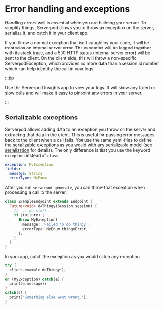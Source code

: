 # Error handling and exceptions
Handling errors well is essential when you are building your server. To simplify things, Serverpod allows you to throw an exception on the server, serialize it, and catch it in your client app.

If you throw a normal exception that isn't caught by your code, it will be treated as an internal server error. The exception will be logged together with its stack trace, and a 500 HTTP status (internal server error) will be sent to the client. On the client side, this will throw a non-specific ServerpodException, which provides no more data than a session id number which can help identifiy the call in your logs.

:::tip

Use the Serverpod Insights app to view your logs. It will show any failed or slow calls and will make it easy to pinpoint any errors in your server.

:::

## Serializable exceptions
Serverpod allows adding data to an exception you throw on the server and extracting that data in the client. This is useful for passing error messages back to the client when a call fails. You use the same yaml-files to define the serializable exceptions as you would with any serializable model (see [serialization](serialization) for details). The only difference is that you use the keyword `exception` instead of `class`.

```yaml
exception: MyException
fields:
  message: String
  errorType: MyEnum
```

After you run `serverpod generate`, you can throw that exception when processing a call to the server.

```dart
class ExampleEndpoint extends Endpoint {
  Future<void> doThingy(Session session) {
    // ... do stuff ...
    if (failure) {
      throw MyException(
        message: 'Failed to do thingy',
        errorType: MyEnum.thingyError,
      );
    }
  }
}
```

In your app, catch the exception as you would catch any exception.

```dart
try {
  client.example.doThingy();
}
on (MyException) catch(e) {
  print(e.message);
}
catch(e) {
  print('Something else went wrong.');
}
```